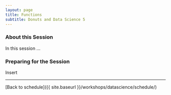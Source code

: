 ```yaml
---
layout: page
title: Functions
subtitle: Donuts and Data Science 5
---
```


### About this Session

In this session ...

### Preparing for the Session

Insert

* * *

[Back to schedule]({{ site.baseurl }}/workshops/datascience/schedule/)